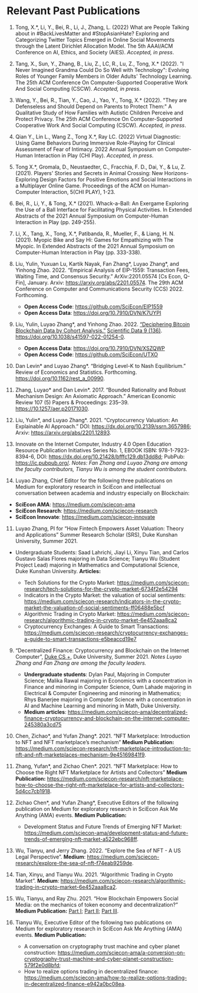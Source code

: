 # Relevant Past Publications

1. Tong, X.\*, Li, Y., Bei, R., Li, J., Zhang, L. (2022) What are People Talking about in #BackLivesMatter and #StopAsianHate? Exploring and Categorizing Twitter Topics Emerged in Online Social Movements through the Latent Dirichlet Allocation Model. The 5th AAAI/ACM Conference on AI, Ethics, and Society (AIES). *Accepted, in press*.
2. Tang, X., Sun, Y., Zhang, B., Liu, Z., LC, R., Lu, Z., Tong, X.\* (2022). "I Never Imagined Grandma Could Do So Well with Technology": Evolving Roles of Younger Family Members in Older Adults' Technology Learning. The 25th ACM Conference On Computer-Supported Cooperative Work And Social Computing (CSCW). *Accepted, in press*.
3. Wang, Y., Bei, R., Tian, Y.,  Cao, J., Yao, Y., Tong, X.\* (2022). "They are Defenseless and Should Depend on Parents to Protect Them:" A Qualitative Study of How Families with Autistic Children Perceive and Protect Privacy. The 25th ACM Conference On Computer-Supported Cooperative Work And Social Computing (CSCW). *Accepted, in press*.
4. Qian Y., Lin L., Wang Z., Tong X.\*, Ray LC. (2022) Virtual Diagnostic: Using Game Behaviors During Immersive Role-Playing for Clinical Assessment of Fear of Intimacy. 2022 Annual Symposium on Computer-Human Interaction in Play (CHI Play). *Accepted, in press*.
5. Tong X.*, Gromala, D., Neustaedter, C., Fracchia, F. D., Dai, Y., & Lu, Z. (2021). Players' Stories and Secrets in Animal Crossing: New Horizons-Exploring Design Factors for Positive Emotions and Social Interactions in a Multiplayer Online Game. Proceedings of the ACM on Human-Computer Interaction, 5(CHI PLAY), 1-23.
6. Bei, R., Li, Y., & Tong, X.* (2021). Whack-a-Ball: An Exergame Exploring the Use of a Ball Interface for Facilitating Physical Activities. In Extended Abstracts of the 2021 Annual Symposium on Computer-Human Interaction in Play (pp. 249-255).
7. Li, X., Tang, X., Tong, X.*, Patibanda, R., Mueller, F., & Liang, H. N. (2021). Myopic Bike and Say Hi: Games for Empathizing with The Myopic. In Extended Abstracts of the 2021 Annual Symposium on Computer-Human Interaction in Play (pp. 333-338).
8. Liu, Yulin, Yuxuan Lu, Kartik Nayak, Fan Zhang*, Luyao Zhang*, and Yinhong Zhao. 2022. “Empirical Analysis of EIP-1559: Transaction Fees, Waiting Time, and Consensus Security.” ArXiv:2201.05574 [Cs Econ, Q-Fin], January. Arxiv: https://arxiv.org/abs/2201.05574. The 29th ACM Conference on Computer and Communications Security (CCS) 2022. Forthcoming.

   - **Open Access Code**: https://github.com/SciEcon/EIP1559
   - **Open Access Data**: https://doi.org/10.7910/DVN/K7UYPI
9. Liu, Yulin, Luyao Zhang*, and Yinhong Zhao. 2022. [“Deciphering Bitcoin Blockchain Data by Cohort Analysis.”](https://rdcu.be/cKRkg) [Scientific Data 9 (136)](https://nature.com/articles/s41597-022-01254-0).  https://doi.org/10.1038/s41597-022-01254-0.

   - **Open Access Data**: https://doi.org/10.7910/DVN/XSZQWP
   - **Open Access Code**: https://github.com/SciEcon/UTXO
10. Dan Levin\* and Luyao Zhang\*. “Bridging Level-K to Nash Equilibrium.” Review of Economics and Statistics. Forthcoming.  https://doi.org/10.1162/rest_a_00990.
11. Zhang, Luyao\* and Dan Levin\*. 2017. “Bounded Rationality and Robust Mechanism Design: An Axiomatic Approach.” American Economic Review 107 (5) Papers & Proceedings: 235–39. https://10.1257/aer.p20171030.
12. Liu, Yulin\*, and Luyao Zhang\*. 2021. “Cryptocurrency Valuation: An Explainable AI Approach.” DOI: https://dx.doi.org/10.2139/ssrn.3657986; Arxiv: https://arxiv.org/abs/2201.12893.
13. Innovate on the Internet Computer, Industry 4.0 Open Education Resource Publication Initiatives Series No. 1, EBOOK ISBN: 978-1-7923-8394-6, DOI: https://dx.doi.org/10.21428/bfffc129.db13dd8d; PubPub: https://ic.pubpub.org/. *Notes: Fan Zhang and Luyao Zhang are among the faculty contributors, Tianyu Wu is among the student contributors.*
14. Luyao Zhang, Chief Editor for the following three publications on Medium for exploratory research in SciEcon and intellectual conversation between academia and industry especially on Blockchain:

   - **SciEcon AMA**: https://medium.com/sciecon-ama
   - **SciEcon Research**: https://medium.com/sciecon-research
   - **SciEcon Innovate**: https://medium.com/sciecon-innovate

11. Luyao Zhang, PI for “How Fintech Empowers Asset Valuation: Theory and Applications” Summer Research Scholar (SRS), Duke Kunshan University, Summer 2021.

- Undergraduate Students: Saad Lahrichi, Jiayi Li, Xinyu Tian, and Carlos Gustavo Salas Flores majoring in Data Science; Tianyu Wu (Student Project Lead) majoring in Mathematics and Computational Science, Duke Kunshan University. **Articles:**

  - Tech Solutions for the Crypto Market: https://medium.com/sciecon-research/tech-solutions-for-the-crypto-market-6734f2e54294
  - Indicators in the Crypto Market: the valuation of social sentiments: https://medium.com/sciecon-research/indicators-in-the-crypto-market-the-valuation-of-social-sentiments-ff06488e5bcf
  - Algorithmic Trading in Crypto Market: https://medium.com/sciecon-research/algorithmic-trading-in-crypto-market-6e452aaa8ca2
  - Cryptocurrency Exchanges: A Guide to Smart Transactions: https://medium.com/sciecon-research/cryptocurrency-exchanges-a-guide-to-smart-transactions-e5beaccd19e7

9. “Decentralized Finance: Cryptocurrency and Blockchain on the Internet Computer”, [Duke CS +](https://www.cs.duke.edu/undergrad/summer_research_2021), Duke University, Summer 2021. *Notes Luyao Zhang and Fan Zhang are among the faculty leaders.*

   - **Undergraduate students**: Dylan Paul, Majoring in Computer Science; Malika Rawal majoring in Economics with a concentration in Finance and minoring in Computer Science, Oum Lahade majoring in Electrical & Computer Engineering and minoring in Mathematics; Rhys Banerjee majoring in Computer Science with a concentration in AI and Machine Learning and minoring in Math, Duke University.
   - **Medium articles**: https://medium.com/sciecon-ama/decentralized-finance-cryptocurrency-and-blockchain-on-the-internet-computer-245380a3cd75
10. Chen, Zichao\*, and Yufan Zhang\*. 2021. “NFT Marketplace: Introduction to NFT and NFT marketplace’s mechanism” **Medium Publication:** https://medium.com/sciecon-research/nft-marketplace-introduction-to-nft-and-nft-marketplaces-mechanism-9e45169841f9.
15. Zhang, Yufan\*, and Zichao Chen\*. 2021. “NFT Marketplace: How to Choose the Right NFT Marketplace for Artists and Collectors” **Medium Publication:** https://medium.com/sciecon-research/nft-marketplace-how-to-choose-the-right-nft-marketplace-for-artists-and-collectors-5d4cc7cb1918.
16. Zichao Chen\*, and Yufan Zhang\*, Executive Editors of the following publication on Medium for exploratory research in SciEcon Ask Me Anything (AMA) events. **Medium Publication:**

    - Development Status and Future Trends of Emerging NFT Market: https://medium.com/sciecon-ama/development-status-and-future-trends-of-emerging-nft-market-a522ebc968ff.
17. Wu, Tianyu, and Jerry Zhang. 2022. “Explore the Sea of NFT - A US Legal Perspective”. **Medium**:  https://medium.com/sciecon-research/explore-the-sea-of-nft-f74eab9259de.
18. Tian, Xinyu, and Tianyu Wu. 2021. “Algorithmic Trading in Crypto Market”. **Medium**: https://medium.com/sciecon-research/algorithmic-trading-in-crypto-market-6e452aaa8ca2.
19. Wu, Tianyu, and Ray Zhu. 2021. “How Blockchain Empowers Social Media: on the mechanics of token economy and decentralization?”  **Medium Publication:** [Part I](https://medium.com/sciecon-research/how-blockchain-empowers-social-media-on-the-mechanics-of-token-economy-and-decentralization-d89ca0251096); [Part II](https://medium.com/sciecon-research/how-blockchain-empowers-social-media-on-the-mechanics-of-token-economy-and-decentralization-8858220d863a); [Part III](https://medium.com/sciecon-research/how-blockchain-empowers-social-media-on-the-mechanics-of-token-economy-and-decentralization-7223c3364e9a).
20. Tianyu Wu, Executive Editor of the following two publications on Medium for exploratory research in SciEcon Ask Me Anything (AMA) events. **Medium Publication:**

    - A conversation on cryptography trust machine and cyber planet construction: https://medium.com/sciecon-ama/a-conversion-on-cryptography-trust-machine-and-cyber-planet-construction-579f2e0d8bfd;
    - How to realize options trading in decentralized finance: https://medium.com/sciecon-ama/how-to-realize-options-trading-in-decentralized-finance-e942a0bc08ea.
